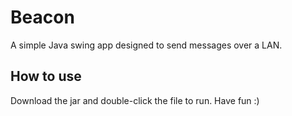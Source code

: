 # Beacon
A simple Java swing app designed to send messages over a LAN.

## How to use
Download the jar and double-click the file to run.
Have fun :)
